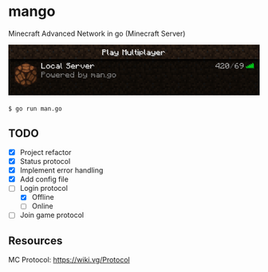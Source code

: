 # mango
Minecraft Advanced Network in go (Minecraft Server) 

![banner](assets/img.png)

`$ go run man.go`

## TODO
- [x] Project refactor
- [x] Status protocol
- [x] Implement error handling
- [x] Add config file
- [ ] Login protocol
  - [x] Offline
  - [ ] Online
- [ ] Join game protocol

## Resources
MC Protocol: https://wiki.vg/Protocol
